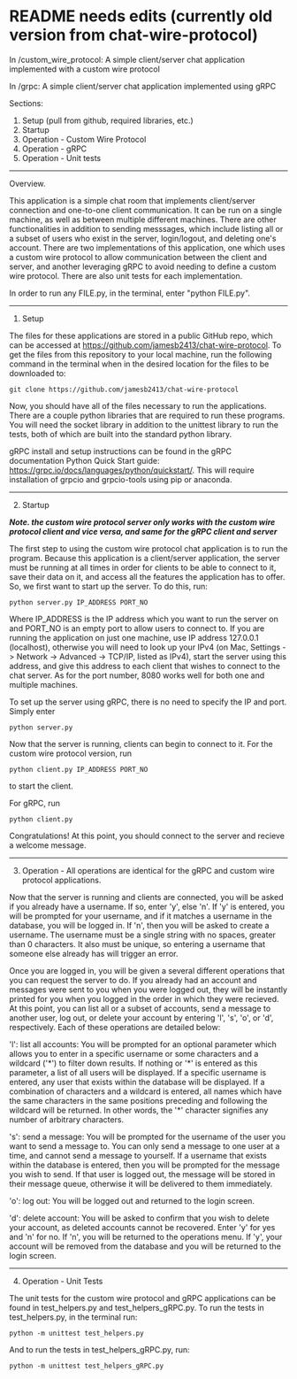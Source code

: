 # README needs edits (currently old version from chat-wire-protocol)
In /custom_wire_protocol: A simple client/server chat application implemented with a custom wire protocol

In /grpc: A simple client/server chat application implemented using gRPC

Sections:
1. Setup (pull from github, required libraries, etc.)
2. Startup
3. Operation - Custom Wire Protocol
4. Operation - gRPC
5. Operation - Unit tests

-----------------------------------------------------------------------------------------------------------------------------------------------
Overview.

This application is a simple chat room that implements client/server connection and one-to-one client communication. It can be run on a single 
machine, as well as between multiple different machines. There are other functionalities in addition to sending messsages, which include listing 
all or a subset of users who exist in the server, login/logout, and deleting one's account. There are two implementations of this application, one 
which uses a custom wire protocol to allow communication between the client and server, and another leveraging gRPC to avoid needing to define a 
custom wire protocol. There are also unit tests for each implementation.

In order to run any FILE.py, in the terminal, enter "python FILE.py".

-----------------------------------------------------------------------------------------------------------------------------------------------
1. Setup

The files for these applications are stored in a public GitHub repo, which can be accessed at https://github.com/jamesb2413/chat-wire-protocol.
To get the files from this repository to your local machine, run the following command in the terminal when in the desired location for the files 
to be downloaded to:

    git clone https://github.com/jamesb2413/chat-wire-protocol

Now, you should have all of the files necessary to run the applications. There are a couple python libraries that are required to run these 
programs. You will need the socket library in addition to the unittest library to run the tests, both of which are built into the standard python 
library.

gRPC install and setup instructions can be found in the gRPC documentation Python Quick Start guide: 
https://grpc.io/docs/languages/python/quickstart/. This will require installation of grpcio and grpcio-tools using pip or anaconda.

-----------------------------------------------------------------------------------------------------------------------------------------------
2. Startup

***Note. the custom wire protocol server only works with the custom wire protocol client and vice versa, and same for the gRPC client and server***

The first step to using the custom wire protocol chat application is to run the program. Because this application is a client/server application, 
the server must be running at all times in order for clients to be able to connect to it, save their data on it, and access all the features the 
application has to offer. So, we first want to start up the server. To do this, run:

    python server.py IP_ADDRESS PORT_NO

Where IP_ADDRESS is the IP address which you want to run the server on and PORT_NO is an empty port to allow users to connect to. If you are 
running the application on just one machine, use IP address 127.0.0.1 (localhost), otherwise you will need to look up your IPv4 (on Mac, Settings ->
Network -> Advanced -> TCP/IP, listed as IPv4), start the server using this address, and give this address to each client that wishes to connect to 
the chat server. As for the port number, 8080 works well for both one and multiple machines. 

To set up the server using gRPC, there is no need to specify the IP and port. Simply enter

    python server.py

Now that the server is running, clients can begin to connect to it. For the custom wire protocol version, run

    python client.py IP_ADDRESS PORT_NO

to start the client. 

For gRPC, run

    python client.py
    
Congratulations! At this point, you should connect to the server and recieve a welcome message. 

-----------------------------------------------------------------------------------------------------------------------------------------------
3. Operation - All operations are identical for the gRPC and custom wire protocol applications.

Now that the server is running and clients are connected, you will be asked if you already have a username. If so, enter 'y', else 'n'. If 'y' 
is entered, you will be prompted for your username, and if it matches a username in the database, you will be logged in. If 'n', then you will 
be asked to create a username. The username must be a single string with no spaces, greater than 0 characters. It also must be unique, so 
entering a username that someone else already has will trigger an error.

Once you are logged in, you will be given a several different operations that you can request the server to do. If you already had an account 
and messages were sent to you when you were logged out, they will be instantly printed for you when you logged in the order in which they were 
recieved. At this point, you can list all or a subset of accounts, send a message to another user, log out, or delete your account by entering 
'l', 's', 'o', or 'd', respectively. Each of these operations are detailed below:

'l': list all accounts: You will be prompted for an optional parameter which allows you to enter in a specific username or some characters and a 
wildcard ('\*') to filter down results. If nothing or '\*' is entered as this parameter, a list of all users will be displayed. If a specific username is 
entered, any user that exists within the database will be displayed. If a combination of characters and a wildcard is entered, all names which have 
the same characters in the same positions preceding and following the wildcard will be returned. In other words, the '\*' character signifies any
number of arbitrary characters.

's': send a message: You will be prompted for the username of the user you want to send a message to. You can only send a message to one user at 
a time, and cannot send a message to yourself. If a username that exists within the database is entered, then you will be prompted for the message 
you wish to send. If that user is logged out, the message will be stored in their message queue, otherwise it will be delivered to them immediately.

'o': log out: You will be logged out and returned to the login screen.

'd': delete account: You will be asked to confirm that you wish to delete your account, as deleted accounts cannot be recovered. Enter 'y' for yes 
and 'n' for no. If 'n', you will be returned to the operations menu. If 'y', your account will be removed from the database and you will be 
returned to the login screen. 

-----------------------------------------------------------------------------------------------------------------------------------------------
4. Operation - Unit Tests

The unit tests for the custom wire protocol and gRPC applications can be found in test_helpers.py and test_helpers_gRPC.py. To run the tests in 
test_helpers.py, in the terminal run:

    python -m unittest test_helpers.py

And to run the tests in test_helpers_gRPC.py, run:

    python -m unittest test_helpers_gRPC.py


